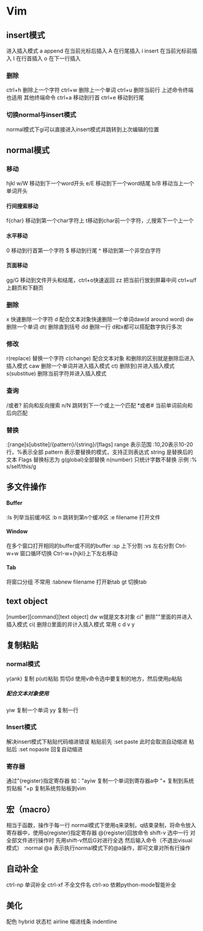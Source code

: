 # Vim 
## insert模式
进入插入模式
a append 在当前光标后插入 A 在行尾插入
i insert 在当前光标前插入 I 在行首插入
o 在下一行插入
### 删除
ctrl+h 删除上一个字符
ctrl+w 删除上一个单词
ctrl+u 删除当前行
上述命令终端也适用
其他终端命令
ctrl+a 移动到行首
ctrl+e 移动到行尾
### 切换normal与insert模式
normal模式下gi可以直接进入insert模式并跳转到上次编辑的位置
## normal模式
### 移动
hjkl
w/W 移动到下一个word开头
e/E 移动到下一个word结尾
b/B 移动当上一个单词开头
#### 行间搜索移动
f{char} 移动到第一个char字符上 t移动到char前一个字符，;/,搜索下一个上一个
#### 水平移动
0 移动到行首第一个字符
$ 移动到行尾
^ 移动到第一个非空白字符
#### 页面移动
gg/G 移动到文件开头和结尾，ctrl+o快速返回
zz 把当前行放到屏幕中间
ctrl+u/f 上翻页和下翻页
### 删除
x 快速删除一个字符
d 配合文本对象快速删除一个单词daw(d around word)
dw 删除一个单词
dt( 删除直到括号
dd 删除一行
d和x都可以搭配数字执行多次
### 修改
r(replace) 替换一个字符
c(change) 配合文本对象 和删除的区别就是删除后进入插入模式
caw 删除一个单词并进入插入模式
ct) 删除到)并进入插入模式
s(substitue) 删除当前字符并进入插入模式
### 查询
/或者? 前向和反向搜索
n/N 跳转到下一个或上一个匹配
\*或者# 当前单词前向和后向匹配
### 替换
:[range]s[ubstite]/{pattern}/{string}/[flags]
range 表示范围 :10,20表示10-20行，%表示全部
pattern 表示要替换的模式，支持正则表达式
string 是替换后的文本
Flags 替换标志为 g(global)全部替换 n(number) 只统计字数不替换
示例
:% s/self/this/g
## 多文件操作
#### Buffer
:ls 列举当前缓冲区
:b n 跳转到第n个缓冲区
:e filename 打开文件
#### Window
在多个窗口打开相同的buffer或不同的buffer
:sp 上下分割
:vs 左右分割
Ctrl-w+w 窗口循环切换
Ctrl-w+{hjkl}上下左右移动
#### Tab
将窗口分组
不常用
:tabnew filename 打开新tab
gt 切换tab
## text object
[number][command][text object]
dw w就是文本对象
ci" 删除""里面的并进入插入模式
ci( 删除()里面的并计入插入模式
常用 c d v y
## 复制粘贴
### normal模式
y(ank) 复制 p(ut)粘贴 剪切d
使用v命令选中要复制的地方，然后使用p粘贴
##### 配合文本对象使用
yiw 复制一个单词
yy 复制一行
### Insert模式
解决insert模式下粘贴代码缩进错误
粘贴前先
:set paste 此时会取消自动缩进
粘贴后
:set nopaste 回复自动缩进
### 寄存器
通过"{register}指定寄存器 如："ayiw 复制一个单词到寄存器a中
"+ 复制到系统剪贴板
"+p 复制系统剪贴板到vim
## 宏（macro）
相当于函数，操作于每一行
normal模式下使用q来录制，q结束录制，将命令放入寄存器中，使用q{register}指定寄存器
@{register}回放命令
shift-v 选中一行
对全部文件进行操作时
先用shift-v然后G对进行全选
然后输入命令（不退出visual模式）
:normal @a 表示执行normal模式下的@a操作，即可文章对所有行操作
## 自动补全
ctrl-np 单词补全
ctrl-xf 不全文件名
ctrl-xo 依赖python-mode智能补全
## 美化
配色 hybrid
状态栏 airline
缩进线条 indentline
